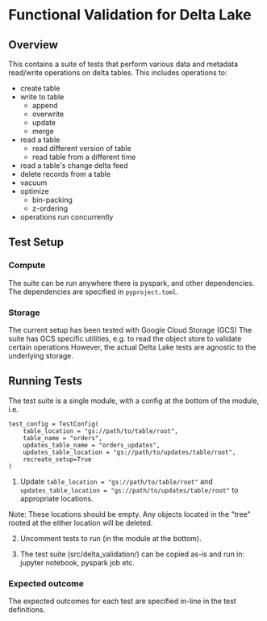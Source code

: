 # Functional Validation for Delta Lake

## Overview

This contains a suite of tests that perform various data and metadata read/write operations on delta tables.
This includes operations to:
- create table
- write to table
  - append
  - overwrite
  - update
  - merge
- read a table
  - read different version of table
  - read table from a different time
- read a table's change delta feed
- delete records from a table
- vacuum
- optimize
  - bin-packing
  - z-ordering
- operations run concurrently

## Test Setup

### Compute
The suite can be run anywhere there is pyspark, and other dependencies.
The dependencies are specified in `pyproject.toml`.

### Storage
The current setup has been tested with Google Cloud Storage (GCS)
The suite has GCS specific utilities, e.g. to read the object store to validate certain operations
However, the actual Delta Lake tests are agnostic to the underlying storage.

## Running Tests

The test suite is a single module, with a config at the bottom of the module, i.e.
```
test_config = TestConfig(
    table_location = "gs://path/to/table/root",
    table_name = "orders",
    updates_table_name = "orders_updates",
    updates_table_location = "gs://path/to/updates/table/root",
    recreate_setup=True
)
```
1. Update `table_location = "gs://path/to/table/root"` and `updates_table_location = "gs://path/to/updates/table/root"`
to appropriate locations. 

Note: These locations should be empty. Any objects located in the "tree" rooted at the either location will be deleted.

2. Uncomment tests to run (in the module at the bottom). 

3. The test suite (src/delta_validation/) can be copied as-is and run in: jupyter notebook, pyspark job etc.


### Expected outcome

The expected outcomes for each test are specified in-line in the test definitions.
